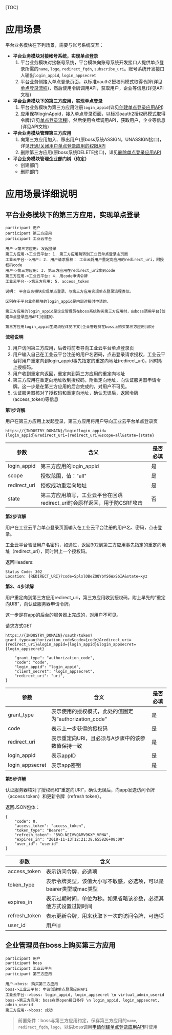 [TOC]

# 应用场景

平台业务模块在下列场景，需要与账号系统交互：
   
* **平台业务模块对接帐号系统，实现单点登录**
    1. 平台业务模块对接帐号系统，平台模块向账号系统开发接口人提供单点登录所需的`name`, `logo`, `redirect_fqdn`, `subscribe_uri`。账号系统开发接口人输出`login_appid`, `login_appsecret`
    2. 平台业务侧接入单点登录页面，以标准oauth2授权码模式取得令牌(详见[单点登录流程](login.md))，然后使用令牌调用API，获取用户，企业等信息(详见API文档)
* **平台业务模块下的第三方应用，实现单点登录**
    1. 平台业务模块为第三方应用注册`login_appid`(详见[创建单点登录应用API](app.md))
    2. 应用保存loginAppid，接入单点登录页面，以标准oauth2授权码模式取得令牌(详见[单点登录流程](login.md))，然后使用令牌调用API，获取用户，企业等信息(详见API文档)
* **平台业务模块管理第三方应用**
    1. 向第三方应用加入、移出用户(原boss系统ASSIGN，UNASSIGN接口)，详见[开通/关闭用户单点登录应用的权限API](app.md)
    2. 删除第三方应用(原boss系统DELETE接口)，详见[删除单点登录应用API](app.md)
* **平台业务模块管理企业部门树（待定）**
    - 创建部门
    - 删除部门


# 应用场景详细说明

## 平台业务模块下的第三方应用，实现单点登录

```sequence
participant 用户
participant 第三方应用
participant 工业云平台

用户->第三方应用: 发起登录
第三方应用->工业云平台: 1. 第三方应用跳转到工业云单点登录态页面
工业云平台-->用户: 2. 用户请求授权： 工业云将用户重定向应用的redirect_uri，附授权码code
用户->第三方应用: 3. 第三方应用在redirect_uri拿到code
第三方应用->工业云平台: 4. 用code申请令牌
工业云平台-->第三方应用: 5. access_token
```

```
说明： 平台业务模块实现单点登录，与第三方应用实现单点登录流程类似。

区别在于平台业务模块的login_appid是内部对接时申请的.

第三方应用的login_appid是企业管理员在boss系统购买第三方应用时，由boss调用平台[创建单点登录应用API]创建的.

第三方应用login_appid生成流程详见下文[企业管理员在boss上购买第三方应用]部分
```

**流程说明**

1. 用户访问第三方应用，后者将前者导向工业云平台单点登录页
2. 用户输入自己在工业云平台注册的用户名密码，点击登录请求授权，工业云平台将用户重定向到login_appid事先指定的重定向地址(redirect_uri)，同时附上授权码。
3. 用户收到重定向返回，重定向到第三方应用的重定向地址
4. 第三方应用在重定向地址收到授权码，附重定向地址，向认证服务器申请令牌。这一步是在第三方应用的后台完成的，对用户不可见。
5. 认证服务器核对了授权码和重定向地址，确认无误后，返回令牌(access_token)等信息

**第1步详解**

用户在第三方应用上发起登录，第三方应用将用户导向工业云平台单点登录页

```
https://{INDUSTRY_DOMAIN}/login?login_appid={login_appid}&redirect_uri={redirect_uri}&scope=all&state={state}
```

| 参数  | 含义 | 是否必填 |
| --- | --- | --- | 
| login_appid | 第三方应用的login_appid | 是 |
| scope | 授权范围，值："all" | 是 |
| redirect_uri | 授权成功重定向地址 | 是 |
| state | 第三方应用填写，工业云平台在回跳redirect_uri时会原样返回，用于防CSRF攻击 | 否 |

**第2步详解**

用户在工业云平台单点登录页面输入在工业云平台注册的用户名、密码，点击登录。

工业云平台验证用户名密码，如通过，返回302到第三方应用事先指定的重定向地址（redirect_uri），同时附上一个授权码。

返回Headers:

```
Status Code: 302
Location: {REDIRECT_URI}?code=SplxlOBeZQQYbYS6WxSbIA&state=xyz
```

**第3、4步详解**

用户重定向到第三方应用redirect_uri，第三方应用收到授权码，附上早先的”重定向URI”，向认证服务器申请令牌。

这一步是在app的后台的服务器上完成的，对用户不可见。


请求方式GET

```
https://{INDUSTRY_DOMAIN}/oauth/token?grant_type=authorization_code&code={code}&redirect_uri={redirect_uri}&login_appid={login_appid}&login_appsecret={login_appsecret}
```

```
    "grant_type": "authorization_code",
    "code": "code",
    "login_appid": "login_appid",
    "client_secret": "login_appsecret",
    "redirect_uri": "uri",
}
```

| 参数 | 含义 | 是否必填 |
| --- | ---- | --- |
| grant_type | 表示使用的授权模式，此处的值固定为”authorization_code" | 是 |
| code | 表示上一步获得的授权码 | 是 |
| redirect_uri | 表示重定向URI，且必须与A步骤中的该参数值保持一致 | 是 |
| login_appid | 表示appID | 是  |
| login_appsecret | 表示app密钥 | 是 |


**第5步详解**

认证服务器核对了授权码和”重定向URI”，确认无误后，向app发送访问令牌（access token）和更新令牌（refresh token）。

返回JSON包体：

```
{
    "code": 0,
    "access_token": "access_token",
    "token_type": "Bearer",
    "refresh_token": "5VO-NEIVVQAMV9KXP_VPNA",
    "expires_in": "2018-11-13T12:21:38.655826+08:00"
    "user_id": "userid"
}
```

| 参数 | 含义 |
| --- | --- |
| access_token | 表示访问令牌，必选项 |
| token_type | 表示令牌类型，该值大小写不敏感，必选项，可以是bearer类型或mac类型 |
| expires_in | 表示过期时间，单位为秒。如果省略该参数，必须其他方式设置过期时间 | 
| refresh_token | 表示更新令牌，用来获取下一次的访问令牌，可选项 |
| user_id | 用户id |


## 企业管理员在boss上购买第三方应用

```sequence
participant 用户
participant boss
participant 工业云平台
participant 第三方应用

用户->boss: 购买第三方应用
boss->工业云平台: 申请创建单点登录应用API
工业云平台-->boss: login_appid, login_appsecret \n virtual_admin_userid
boss->第三方应用: boss在原open接口多传 \n login_appid, login_appsecret, admin_userid
第三方应用-->boss: 成功
```

> 前置条件：boss与第三方应用约定，保存第三方应用的`name`, `redirect_fqdn`, `logo`，以供boss调用[申请创建单点登录应用API](app.md)时使用

